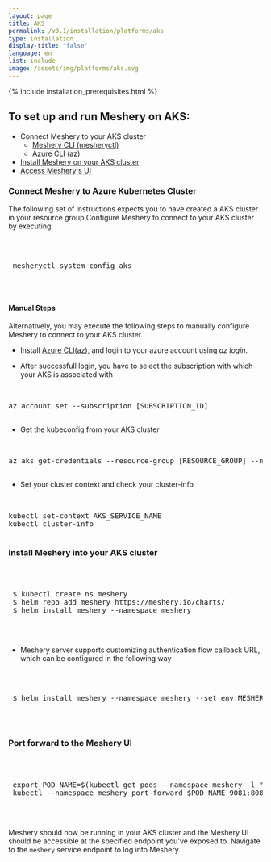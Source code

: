 ```yaml
---
layout: page
title: AKS
permalink: /v0.1/installation/platforms/aks
type: installation
display-title: "false"
language: en
list: include
image: /assets/img/platforms/aks.svg
---
```


{% include installation_prerequisites.html %}

## To set up and run Meshery on AKS:

- Connect Meshery to your AKS cluster
  - [Meshery CLI (mesheryctl)](#connect-meshery-to-azure-kubernetes-cluster)
  - [Azure CLI (az)](https://docs.microsoft.com/en-us/cli/azure/install-azure-cli)
- [Install Meshery on your AKS cluster](#install-meshery-into-your-aks-cluster)
- [Access Meshery's UI](#port-forward-to-the-meshery-ui)

### Connect Meshery to Azure Kubernetes Cluster

The following set of instructions expects you to have created a AKS cluster in your resource group Configure Meshery to connect to your AKS cluster by executing:

 <pre class="codeblock-pre"><div class="codeblock">
 <div class="clipboardjs">
 mesheryctl system config aks
 </div></div>
 </pre>

#### Manual Steps

Alternatively, you may execute the following steps to manually configure Meshery to connect to your AKS cluster.

- Install [Azure CLI(az)](https://docs.microsoft.com/en-us/cli/azure/install-azure-cli), and login
  to your azure account using _az login_.

- After successfull login, you have to select the subscription with which your AKS is associated with
<pre class="codeblock-pre"><div class="codeblock">
<div class="clipboardjs">
az account set --subscription [SUBSCRIPTION_ID]
</div></div>
</pre>
- Get the kubeconfig from your AKS cluster
<pre class="codeblock-pre"><div class="codeblock">
<div class="clipboardjs">
az aks get-credentials --resource-group [RESOURCE_GROUP] --name [AKS_SERVICE_NAME]
</div></div>
</pre>
- Set your cluster context and check your cluster-info
<pre class="codeblock-pre"><div class="codeblock">
<div class="clipboardjs">
kubectl set-context AKS_SERVICE_NAME
kubectl cluster-info
</div></div>
</pre>

### Install Meshery into your AKS cluster

 <pre class="codeblock-pre"><div class="codeblock">
 <div class="clipboardjs">
 $ kubectl create ns meshery
 $ helm repo add meshery https://meshery.io/charts/
 $ helm install meshery --namespace meshery
 </div></div>
 </pre>
 - Meshery server supports customizing authentication flow callback URL, which can be configured in the following way
 <pre class="codeblock-pre"><div class="codeblock">
 <div class="clipboardjs">
 $ helm install meshery --namespace meshery --set env.MESHERY_SERVER_CALLBACK_URL=https://custom-host meshery/meshery
 </div></div>
 </pre>

### Port forward to the Meshery UI

 <pre class="codeblock-pre"><div class="codeblock">
 <div class="clipboardjs">
 export POD_NAME=$(kubectl get pods --namespace meshery -l "app.kubernetes.io/name=meshery,app.kubernetes.io/instance=meshery" -o jsonpath="{.items[0].metadata.name}")
 kubectl --namespace meshery port-forward $POD_NAME 9081:8080
 </div></div>
 </pre>

Meshery should now be running in your AKS cluster and the Meshery UI should be accessible at the specified endpoint you've exposed to. Navigate to the `meshery` service endpoint to log into Meshery.
